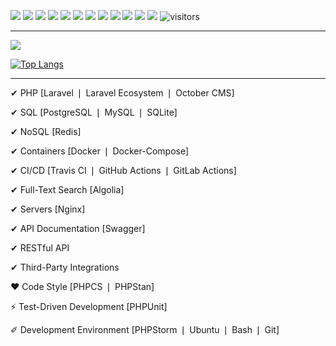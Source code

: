 [![](https://img.shields.io/badge/career-habr-blue?logo=habr&style=flat-square)](https://career.habr.com/influx)
[![](https://img.shields.io/badge/%40-email-blue&?style=flat-square)](mailto:krochak_n@mail.ru)
[![](https://img.shields.io/badge/telegram-blue?logo=telegram&style=flat-square)](https://t.me/ow_influx)
[![](https://img.shields.io/badge/%20-%20-grey)](#)
[![](https://img.shields.io/badge/%20-%20-grey)](#)
[![](https://img.shields.io/badge/%20-%20-grey)](#)
[![](https://img.shields.io/badge/H-hexlet-black?style=flat-square)](https://ru.hexlet.io/u/influx)
[![](https://img.shields.io/badge/laracasts-red?logo=laravel&style=flat-square&logoColor=white)](https://laracasts.com/@Influx)
[![](https://img.shields.io/badge/%20-%20-red)](#)
[![](https://img.shields.io/badge/%20-%20-red)](#)
[![](https://img.shields.io/badge/%20-%20-red)](#)
[![](https://www.codewars.com/users/InfluxOW/badges/micro)](https://www.codewars.com/users/InfluxOW)
![visitors](https://visitor-badge.glitch.me/badge?page_id=InfluxOW.InfluxOW)

---

[![](https://github-readme-stats.vercel.app/api?username=InfluxOW&include_all_commits=true&show_icons=true&count_private=true&hide_title=true)](https://github.com/InfluxOW)

[![Top Langs](https://github-readme-stats.vercel.app/api/top-langs/?username=InfluxOW&layout=compact&card_width=445&hide_title=true)](https://github.com/InfluxOW)

---

✔ PHP [Laravel ❘ Laravel Ecosystem ❘ October CMS]

✔ SQL [PostgreSQL ❘ MySQL ❘ SQLite]

✔ NoSQL [Redis]

✔ Containers [Docker ❘ Docker-Compose]

✔ CI/CD [Travis CI ❘ GitHub Actions ❘ GitLab Actions]

✔ Full-Text Search [Algolia]

✔ Servers [Nginx]


✔ API Documentation [Swagger]

✔ RESTful API

✔ Third-Party Integrations


❤ Code Style [PHPCS ❘ PHPStan]

⚡ Test-Driven Development [PHPUnit]

✐ Development Environment [PHPStorm ❘ Ubuntu ❘ Bash ❘ Git]
